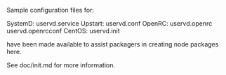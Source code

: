 Sample configuration files for:

SystemD: uservd.service
Upstart: uservd.conf
OpenRC:  uservd.openrc
         uservd.openrcconf
CentOS:  uservd.init

have been made available to assist packagers in creating node packages here.

See doc/init.md for more information.
